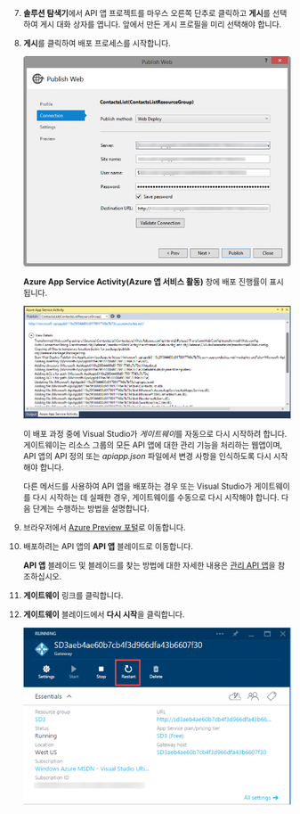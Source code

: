 7. **솔루션 탐색기**에서 API 앱 프로젝트를 마우스 오른쪽 단추로 클릭하고 **게시**를 선택하여 게시 대화 상자를 엽니다. 앞에서 만든 게시 프로필을 미리 선택해야 합니다. 

9. **게시**를 클릭하여 배포 프로세스를 시작합니다.

	![API 앱 배포](./media/app-service-api-pub-web-deploy/26-5-deployment-success-v3.png)

	**Azure App Service Activity(Azure 앱 서비스 활동)** 창에 배포 진행률이 표시됩니다.

	![Azure 앱 서비스 활동 창의 상태 알림](./media/app-service-api-pub-web-deploy/26-5-deployment-success-v4.png)

	이 배포 과정 중에 Visual Studio가 *게이트웨이*를 자동으로 다시 시작하려 합니다. 게이트웨이는 리소스 그룹의 모든 API 앱에 대한 관리 기능을 처리하는 웹앱이며, API 앱의 API 정의 또는 *apiapp.json* 파일에서 변경 사항을 인식하도록 다시 시작해야 합니다.
 
	다른 메서드를 사용하여 API 앱을 배포하는 경우 또는 Visual Studio가 게이트웨이를 다시 시작하는 데 실패한 경우, 게이트웨이를 수동으로 다시 시작해야 합니다. 다음 단계는 수행하는 방법을 설명합니다.

1. 브라우저에서 [Azure Preview 포털](https://portal.azure.com)로 이동합니다.

2. 배포하려는 API 앱의 **API 앱** 블레이드로 이동합니다.

	**API 앱** 블레이드 및 블레이드를 찾는 방법에 대한 자세한 내용은 [관리 API 앱](../articles/app-service-api/app-service-api-manage-in-portal.md)을 참조하십시오.

4. **게이트웨이** 링크를 클릭합니다.

3. **게이트웨이** 블레이드에서 **다시 시작**을 클릭합니다.

	![](./media/app-service-api-pub-web-deploy/restartgateway.png)

<!---HONumber=July15_HO3-->